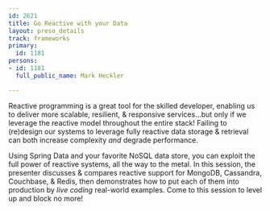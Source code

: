 ```yaml
---
id: 2621
title: Go Reactive with your Data
layout: preso_details
track: frameworks
primary:
  id: 1181
persons:
- id: 1181
  full_public_name: Mark Heckler

---
```

Reactive programming is a great tool for the skilled developer, enabling us to deliver more scalable, resilient, & responsive services...but only if we leverage the reactive model throughout the entire stack! Failing to (re)design our systems to leverage fully reactive data storage & retrieval can both increase complexity *and* degrade performance.

Using Spring Data and your favorite NoSQL data store, you can exploit the full power of reactive systems, all the way to the metal. In this session, the presenter discusses & compares reactive support for MongoDB, Cassandra, Couchbase, & Redis, then demonstrates how to put each of them into production by *live coding* real-world examples. Come to this session to level up and block no more!
